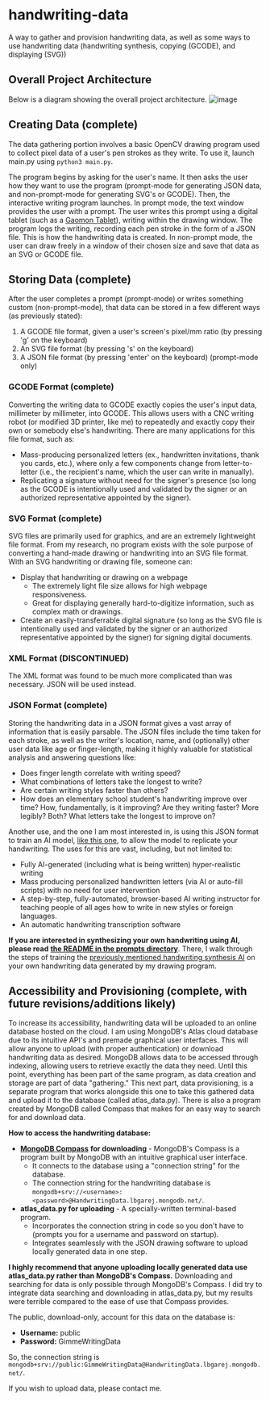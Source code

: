 # handwriting-data
A way to gather and provision handwriting data, as well as some ways to use handwriting data (handwriting synthesis, copying (GCODE), and displaying (SVG))

## Overall Project Architecture
Below is a diagram showing the overall project architecture.
![image](https://github.com/acmattson3/handwriting-data/assets/112522139/45a2479d-d28f-4edd-90dd-ecdbc34d9813)


## Creating Data (complete)
The data gathering portion involves a basic OpenCV drawing program used to collect pixel data of a user's pen strokes as they write. To use it, launch main.py using ```python3 main.py```. 

The program begins by asking for the user's name. It then asks the user how they want to use the program (prompt-mode for generating JSON data, and non-prompt-mode for generating SVG's or GCODE). Then, the interactive writing program launches. In prompt mode, the text window provides the user with a prompt. The user writes this prompt using a digital tablet (such as a [Gaomon Tablet](https://gaomon.net/)), writing within the drawing window. The program logs the writing, recording each pen stroke in the form of a JSON file. This is how the handwriting data is created. In non-prompt mode, the user can draw freely in a window of their chosen size and save that data as an SVG or GCODE file. 

## Storing Data (complete)
After the user completes a prompt (prompt-mode) or writes something custom (non-prompt-mode), that data can be stored in a few different ways (as previously stated):
1. A GCODE file format, given a user's screen's pixel/mm ratio (by pressing 'g' on the keyboard)
2. An SVG file format (by pressing 's' on the keyboard)
3. A JSON file format (by pressing 'enter' on the keyboard) (prompt-mode only)

### GCODE Format (complete)
Converting the writing data to GCODE exactly copies the user's input data, millimeter by millimeter, into GCODE. This allows users with a CNC writing robot (or modified 3D printer, like me) to repeatedly and exactly copy their own or somebody else's handwriting. There are many applications for this file format, such as:
* Mass-producing personalized letters (ex., handwritten invitations, thank you cards, etc.), where only a few components change from letter-to-letter (i.e., the recipient's name, which the user can write in manually).
* Replicating a signature without need for the signer's presence (so long as the GCODE is intentionally used and validated by the signer or an authorized representative appointed by the signer).

### SVG Format (complete)
SVG files are primarily used for graphics, and are an extremely lightweight file format. From my research, no program exists with the sole purpose of converting a hand-made drawing or handwriting into an SVG file format. With an SVG handwriting or drawing file, someone can:
* Display that handwriting or drawing on a webpage
  * The extremely light file size allows for high webpage responsiveness.
  * Great for displaying generally hard-to-digitize information, such as complex math or drawings.
* Create an easily-transferrable digital signature (so long as the SVG file is intentionally used and validated by the signer or an authorized representative appointed by the signer) for signing digital documents.

### XML Format (DISCONTINUED)
The XML format was found to be much more complicated than was necessary. JSON will be used instead.

### JSON Format (complete)
Storing the handwriting data in a JSON format gives a vast array of information that is easily parsable. The JSON files include the time taken for each stroke, as well as the writer's location, name, and (optionally) other user data like age or finger-length, making it highly valuable for statistical analysis and answering questions like: 
* Does finger length correlate with writing speed? 
* What combinations of letters take the longest to write? 
* Are certain writing styles faster than others?
* How does an elementary school student's handwriting improve over time? How, fundamentally, is it improving? Are they writing faster? More legibly? Both? What letters take the longest to improve on?

Another use, and the one I am most interested in, is using this JSON format to train an AI model, [like this one](https://github.com/sjvasquez/handwriting-synthesis), to allow the model to replicate your handwriting. The uses for this are vast, including, but not limited to:
* Fully AI-generated (including what is being written) hyper-realistic writing
* Mass producing personalized handwritten letters (via AI or auto-fill scripts) with no need for user intervention
* A step-by-step, fully-automated, browser-based AI writing instructor for teaching people of all ages how to write in new styles or foreign languages.
* An automatic handwriting transcription software

**If you are interested in synthesizing your own handwriting using AI, please read** [**the README in the prompts directory**](https://github.com/acmattson3/handwriting-data/tree/main/prompts#preparing-data). There, I walk through the steps of training the [previously mentioned handwriting synthesis AI](https://github.com/sjvasquez/handwriting-synthesis) on your own handwriting data generated by my drawing program. 

## Accessibility and Provisioning (complete, with future revisions/additions likely)
To increase its accessibility, handwriting data will be uploaded to an online database hosted on the cloud. I am using MongoDB's Atlas cloud database due to its intuitive API's and premade graphical user interfaces. This will allow anyone to upload (with proper authentication) or download handwriting data as desired. MongoDB allows data to be accessed through indexing, allowing users to retrieve exactly the data they need. Until this point, everything has been part of the same program, as data creation and storage are part of data "gathering." This next part, data provisioning, is a separate program that works alongside this one to take this gathered data and upload it to the database (called atlas_data.py). There is also a program created by MongoDB called Compass that makes for an easy way to search for and download data.

**How to access the handwriting database:**
* [**MongoDB Compass**](https://www.mongodb.com/try/download/compass) **for downloading** - MongoDB's Compass is a program built by MongoDB with an intuitive graphical user interface.
  * It connects to the database using a "connection string" for the database.
  * The connection string for the handwriting database is
    ```mongodb+srv://<username>:<password>@HandwritingData.lbgarej.mongodb.net/```.
* **atlas_data.py for uploading** - A specially-written terminal-based program.
  * Incorporates the connection string in code so you don't have to (prompts you for a username and password on startup).
  * Integrates seamlessly with the JSON drawing software to upload locally generated data in one step.

**I highly recommend that anyone uploading locally generated data use atlas_data.py rather than MongoDB's Compass.** Downloading and searching for data is only possible through MongoDB's Compass. I did try to integrate data searching and downloading in atlas_data.py, but my results were terrible compared to the ease of use that Compass provides.

The public, download-only, account for this data on the database is:
* **Username:** public
* **Password:** GimmeWritingData

So, the connection string is ```mongodb+srv://public:GimmeWritingData@HandwritingData.lbgarej.mongodb.net/```.

If you wish to upload data, please contact me.
